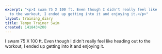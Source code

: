 ```yaml
---
excerpt: "<p>I swam 75 X 100 ft. Even though I didn't really feel like heading out
  to the workout, I ended up getting into it and enjoying it.</p>"
layout: training_diary
title: Tempo Trainer Swim
created: 1418434200
---
```

<p>I swam 75 X 100 ft. Even though I didn't really feel like heading out to the workout, I ended up getting into it and enjoying it.</p>
